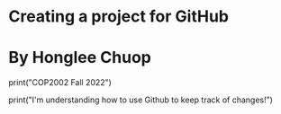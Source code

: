 # Creating a project for GitHub
# By Honglee Chuop
 
print("COP2002 Fall 2022")

print("I'm understanding how to use Github to keep track of changes!")
